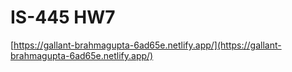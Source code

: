 # IS-445 HW7

[https://gallant-brahmagupta-6ad65e.netlify.app/](https://gallant-brahmagupta-6ad65e.netlify.app/)
